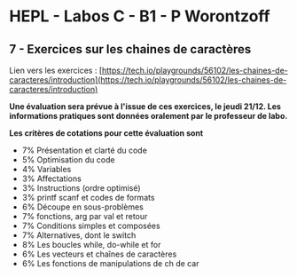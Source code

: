 # HEPL - Labos C - B1 - P Worontzoff

## 7 - Exercices sur les chaines de caractères

Lien vers les exercices : [https://tech.io/playgrounds/56102/les-chaines-de-caracteres/introduction](https://tech.io/playgrounds/56102/les-chaines-de-caracteres/introduction)

**Une évaluation sera prévue à l'issue de ces exercices, le jeudi 21/12. Les informations pratiques sont données oralement par le professeur de labo.**

**Les critères de cotations pour cette évaluation sont**

* 7% Présentation et clarté du code
* 5% Optimisation du code
* 4% Variables
* 3% Affectations
* 3% Instructions (ordre optimisé)
* 3% printf scanf et codes de formats
* 6% Découpe en sous-problèmes
* 7% fonctions, arg par val et retour
* 7% Conditions simples et composées
* 7% Alternatives, dont le switch
* 8% Les boucles while, do-while et for
* 6% Les vecteurs et chaînes de caractères
* 6% Les fonctions de manipulations de ch de car